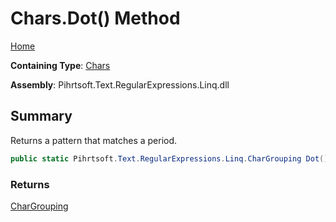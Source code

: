 # Chars\.Dot\(\) Method

[Home](../../../../../../README.md)

**Containing Type**: [Chars](../README.md)

**Assembly**: Pihrtsoft\.Text\.RegularExpressions\.Linq\.dll

## Summary

Returns a pattern that matches a period\.

```csharp
public static Pihrtsoft.Text.RegularExpressions.Linq.CharGrouping Dot()
```

### Returns

[CharGrouping](../../CharGrouping/README.md)


